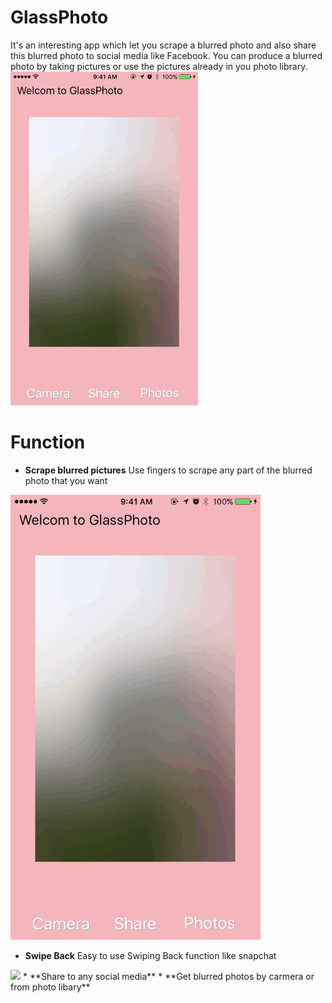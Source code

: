 # GlassPhoto
It's an interesting app which let you scrape a blurred photo and also share this blurred photo to social media like Facebook.
You can produce a blurred photo by taking pictures or use the pictures already in you photo library. 
<img src="https://github.com/CranberryYam/GlassPhoto/blob/master/DemoGif/glassphoto-scrape-1%20(dragged).png" width="300" />

# Function
* **Scrape blurred pictures**
Use fingers to scrape any part of the blurred photo that you want
<img src="https://github.com/CranberryYam/GlassPhoto/blob/master/DemoGif/glassphoto-scrape.gif" width="400" />

* **Swipe Back**
Easy to use Swiping Back function like snapchat

 <img src="https://github.com/CranberryYam/GlassPhoto/blob/master/DemoGif/glassphoto-swipe.gif" width="400" />
* **Share to any social media**
* **Get blurred photos by carmera or from photo libary**
